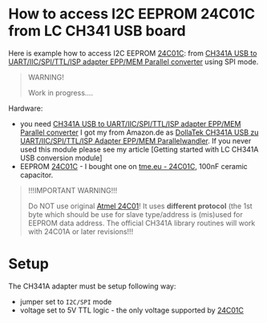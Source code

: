 # How to access I2C EEPROM 24C01C from LC CH341 USB board

Here is example how to access I2C EEPROM [24C01C]:
from [CH341A USB to UART/IIC/SPI/TTL/ISP adapter EPP/MEM Parallel converter]
using SPI mode.

> WARNING!
>
> Work in progress....

Hardware:
* you
  need [CH341A USB to UART/IIC/SPI/TTL/ISP adapter EPP/MEM Parallel converter]
  I got my from Amazon.de as [DollaTek CH341A USB zu UART/IIC/SPI/TTL/ISP Adapter EPP/MEM Parallelwandler]. If you never used this module
  please see my article [Getting started with LC CH341A USB conversion module]
* EEPROM [24C01C] - I bought one on [tme.eu - 24C01C], 100nF ceramic capacitor.

> !!!IMPORTANT WARNING!!!
>
> Do NOT use original [Atmel 24C01]! It uses **different protocol**
> (the 1st byte which should be use for slave type/address is (mis)used
> for EEPROM data address. The official CH341A library routines
> will work with 24C01A or later revisions!!!

# Setup

The CH341A adapter must be setup following way:
* jumper set to `I2C/SPI` mode
* voltage set to 5V TTL logic - the only voltage supported by [24C01C]



[Atmel 24C01]: https://dflund.se/~triad/krad/entrega/at24c01.pdf
[tme.eu - 24C01C]: https://www.tme.eu/en/details/24c01c-i_p/serial-eeprom-memories-integ-circ/microchip-technology/
[24C01C]: http://ww1.microchip.com/downloads/en/devicedoc/21201k.pdf
[CH341A USB to UART/IIC/SPI/TTL/ISP adapter EPP/MEM Parallel converter]:http://www.chinalctech.com/index.php?_m=mod_product&_a=view&p_id=1220
[DollaTek CH341A USB zu UART/IIC/SPI/TTL/ISP Adapter EPP/MEM Parallelwandler]:https://www.amazon.de/gp/product/B07DJZDRKG/

